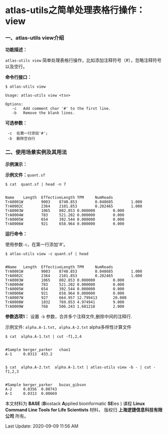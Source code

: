 # atlas-utils之简单处理表格行操作：view

### 一、atlas-utils view介绍

**功能描述：**

`atlas-utils view` 简单处理表格行操作，比如添加注释符号（#），忽略注释符号以及空行。

**命令行接口：**

    $ atlas-utils view
    
    Usage: atlas-utils view <tsv>
    
    Options:
       -c   Add comment char '#' to the first line.
       -b   Remove the blank lines.

**可选参数：**

     -c  在第一行添加'#';
     -b  删除空白行

### 二、使用场景实例及其用法

**示例演示：**

**示例文件：**`quant.sf`


    $ cat  quant.sf | head -n 7


    Name    Length  EffectiveLength TPM     NumReads
    TrA0001W        9003    8740.853        0.048685        1.000
    TrA0002C        2364    2101.853        0.202465        1.000
    TrA0003W        1065    802.853 0.000000        0.000
    TrA0004W        783     521.202 0.000000        0.000
    TrA0005W        654     392.544 0.000000        0.000
    TrA0006W        921     658.964 0.000000        0.000


**运行命令：**

使用参数`-c`，在第一行添加'#'。


    $ atlas-utils view -c quant.sf | head


    #Name   Length  EffectiveLength TPM     NumReads
    TrA0001W        9003    8740.853        0.048685        1.000
    TrA0002C        2364    2101.853        0.202465        1.000
    TrA0003W        1065    802.853 0.000000        0.000
    TrA0004W        783     521.202 0.000000        0.000
    TrA0005W        654     392.544 0.000000        0.000
    TrA0006W        921     658.964 0.000000        0.000
    TrA0007W        927     664.957 12.799413       20.000
    TrA0008W        1032    769.853 4.974941        9.000
    TrA0009W        768     506.243 1.681218        2.000    


**参数选项1：** 设置 `-b` 参数，合并多个注释文件,删除中间的注释行.

示例文件: `alpha.A-1.txt, alpha.A-2.txt` alpha多样性计算文件

    $ cat  alpha.A-1.txt | cut -f1,2,4


    #Sample berger_parker   chao1
    A-1     0.0313  433.2


    $ cat  alpha.A-2.txt  alpha.A-1.txt | atlas-utils view -b - | cut -f1,2,3


    #Sample berger_parker   buzas_gibson
    A-2     0.0356  0.00743
    A-1     0.0313  0.00669

本文材料为 **BASE** (**B**iostack **A**pplied bioinformatic **SE**ies ) 课程 **Linux Command Line Tools for Life Scientists** 材料， 版权归 **上海逻捷信息科技有限公司** 所有。

Last Update: 2020-09-09 11:56 AM

